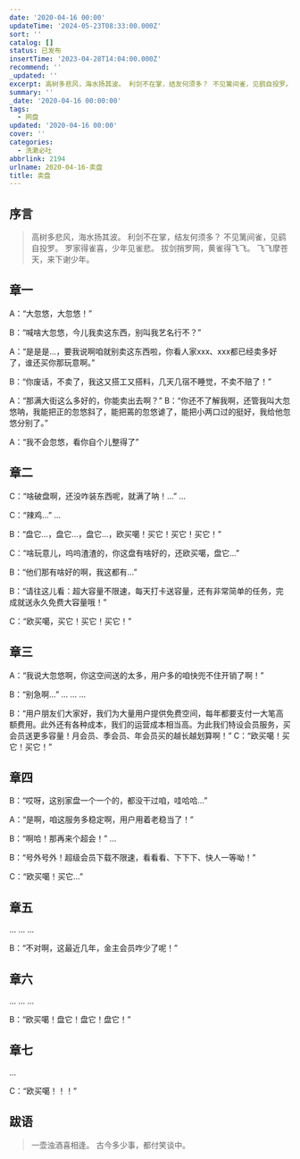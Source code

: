 ```yaml
---
date: '2020-04-16 00:00'
updateTime: '2024-05-23T08:33:00.000Z'
sort: ''
catalog: []
status: 已发布
insertTime: '2023-04-28T14:04:00.000Z'
recommend: ''
_updated: ''
excerpt: 高树多悲风，海水扬其波。 利剑不在掌，结友何须多？ 不见篱间雀，见鹞自投罗。 罗家得雀喜，少年见雀悲。 拔剑捎罗网，黄雀得飞飞。 飞飞摩苍天，来下谢少年。
summary: ''
_date: '2020-04-16 00:00:00'
tags:
  - 网盘
updated: '2020-04-16 00:00'
cover: ''
categories:
  - 洗漱必吐
abbrlink: 2194
urlname: 2020-04-16-卖盘
title: 卖盘
---
```


## 序言


> 高树多悲风，海水扬其波。 利剑不在掌，结友何须多？ 不见篱间雀，见鹞自投罗。 罗家得雀喜，少年见雀悲。 拔剑捎罗网，黄雀得飞飞。 飞飞摩苍天，来下谢少年。


## 章一


A：“大忽悠，大忽悠！”


B：“喊啥大忽悠，今儿我卖这东西，别叫我艺名行不？” 


A：“是是是…，要我说啊咱就别卖这东西啦，你看人家xxx、xxx都已经卖多好了，谁还买你那玩意啊。” 


B：“你废话，不卖了，我这又搭工又搭料，几天几宿不睡觉，不卖不赔了！”


A：“那满大街这么多好的，你能卖出去啊？” B：“你还不了解我啊，还管我叫大忽悠呐，我能把正的忽悠斜了，能把蔫的忽悠谑了，能把小两口过的挺好，我给他忽悠分别了。” 


A：“我不会忽悠，看你自个儿整得了”


## 章二


C：“啥破盘啊，还没咋装东西呢，就满了呐！…” … 


C：“辣鸡…” … 


B：“盘它…，盘它…，盘它…，欧买噶！买它！买它！买它！” 


C：“啥玩意儿，呜呜渣渣的，你这盘有啥好的，还欧买噶，盘它…” 


B：“他们那有啥好的啊，我这都有…” 


B：“请往这儿看：超大容量不限速，每天打卡送容量，还有非常简单的任务，完成就送永久免费大容量哦！” 


C：“欧买噶，买它！买它！买它！”


## 章三


A：“我说大忽悠啊，你这空间送的太多，用户多的咱快兜不住开销了啊！” 


B：“别急啊…” … … … 


B：“用户朋友们大家好，我们为大量用户提供免费空间，每年都要支付一大笔高额费用。此外还有各种成本，我们的运营成本相当高。为此我们特设会员服务，买会员送更多容量！月会员、季会员、年会员买的越长越划算啊！” C：“欧买噶！买它！买它！”


## 章四


B：“哎呀，这别家盘一个一个的，都没干过咱，哇哈哈…” 


A：“是啊，咱这服务多稳定啊，用户用着老稳当了！” 


B：“啊哈！那再来个超会！” … 


B：“号外号外！超级会员下载不限速，看看看、下下下、快人一等呦！” 


C：“欧买噶！买它…”


## 章五


… … … 


B：“不对啊，这最近几年，金主会员咋少了呢！”


## 章六


… … … 


B：“欧买噶！盘它！盘它！盘它！”


## 章七


… 


C：“欧买噶！！！”


## 跋语


> 一壶浊酒喜相逢。 古今多少事，都付笑谈中。

